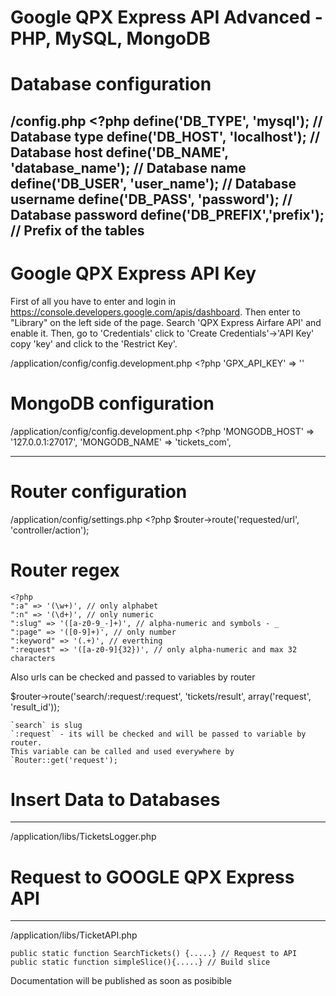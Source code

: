 # Google QPX Express API Advanced - PHP, MySQL, MongoDB

# Database configuration

/config.php
	<?php 
	define('DB_TYPE', 'mysql'); // Database type
	define('DB_HOST', 'localhost'); // Database host
	define('DB_NAME', 'database_name'); // Database name
	define('DB_USER', 'user_name'); // Database username
	define('DB_PASS', 'password'); // Database password
	define('DB_PREFIX','prefix'); // Prefix of the tables
---------------------------------

# Google QPX Express API Key

First of all you have to enter and login in https://console.developers.google.com/apis/dashboard. 
Then enter to "Library" on the left side of the page. Search 'QPX Express Airfare API' and enable it. Then, go to 'Credentials'
click to 'Create Credentials'->'API Key' copy 'key' and click to the 'Restrict Key'.

/application/config/config.development.php
	<?php 
	'GPX_API_KEY' => ''

# MongoDB configuration

/application/config/config.development.php
	<?php 
	'MONGODB_HOST' => '127.0.0.1:27017',
	'MONGODB_NAME' => 'tickets_com',

---------------------------------------------

# Router configuration

/application/config/settings.php
	<?php 
	$router->route('requested/url', 'controller/action');

# Router regex
    <?php 
    ":a" => '(\w+)', // only alphabet 
    ":n" => '(\d+)', // only numeric
    ":slug" => '([a-z0-9_-]+)', // alpha-numeric and symbols - _
    ":page" => '([0-9]+)', // only number
    ":keyword" => '(.+)', // everthing
    ":request" => '([a-z0-9]{32})', // only alpha-numeric and max 32 characters

Also urls can be checked and passed to variables by router

$router->route('search/:request/:request', 'tickets/result', array('request', 'result_id'));

    `search` is slug
    `:request` - its will be checked and will be passed to variable by router. 
    This variable can be called and used everywhere by `Router::get('request');
    

# Insert Data to Databases
---------------------------------------------
/application/libs/TicketsLogger.php


# Request to GOOGLE QPX Express API 
---------------------------------------------
/application/libs/TicketAPI.php

	public static function SearchTickets() {.....} // Request to API 
	public static function simpleSlice(){.....} // Build slice 

Documentation will be published as soon as posibible
